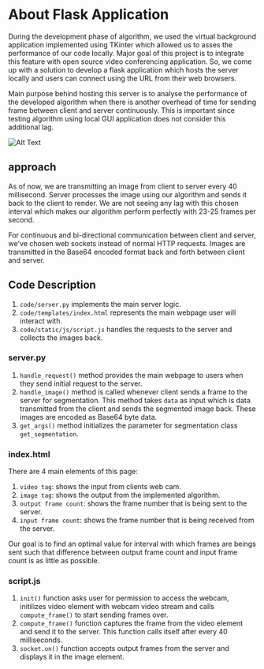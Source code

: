 # About Flask Application

During the development phase of algorithm, we used the virtual background application implemented using TKinter which allowed 
us to asses the performance of our code locally. Major goal of this project is to integrate this feature with open source video 
conferencing application. So, we come up with a solution to develop a flask application which hosts the server locally 
and users can connect using the URL from their web browsers. 

Main purpose behind hosting this server is to analyse the performance of the developed algorithm when there is another overhead 
of time for sending frame between client and server continuously. This is important since testing algorithm using local GUI
application does not consider this additional lag. 

![Alt Text](https://github.com/kenil-shah/Streamix/blob/master/data/readme_files/flask_demo.png)

## approach

As of now, we are transmitting an image from client to server every 40 millisecond. Server processes the image using our 
algorithm and sends it back to the client to render. We are not seeing any lag with this chosen interval which makes our
algorithm perform perfectly with 23-25 frames per second.

For continuous and bi-directional communication between client and server, we've chosen web sockets instead of normal HTTP
requests. Images are transmitted in the Base64 encoded format back and forth between client and server.

## Code Description

1. ```code/server.py``` implements the main server logic. 
2. ```code/templates/index.html``` represents the main webpage user will interact with.
3. ```code/static/js/script.js``` handles the requests to the server and collects the images back.

### server.py
1. ```handle_request()``` method provides the main webpage to users when they send initial request to the server.
2. ```handle_image()``` method is called whenever client sends a frame to the server for segmentation. This method takes ```data``` as input 
which is data transmitted from the client and sends the segmented image back. These images are encoded as Base64 byte data.
3. ```get_args()``` method initializes the parameter for segmentation class ```get_segmentation```.

### index.html
There are 4 main elements of this page:
1. ```video tag```: shows the input from clients web cam.
2. ```image tag```: shows the output from the implemented algorithm.
3. ```output frame count```: shows the frame number that is being sent to the server.
4. ```input frame count```: shows the frame number that is being received from the server.

Our goal is to find an optimal value for interval with which frames are beings sent such that difference between output frame count and input frame count is as little as possible.

### script.js
1. ```init()``` function asks user for permission to access the webcam, initilizes video element with webcam video stream and calls ```compute_frame()``` to start sending frames over.
2. ```compute_frame()``` function captures the frame from the video element and send it to the server. This function calls itself after every 40 milliseconds.
3. ```socket.on()``` function accepts output frames from the server and displays it in the image element.

